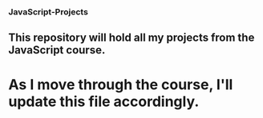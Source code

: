 ### JavaScript-Projects
## This repository will hold all my projects from the JavaScript course.

# As I move through the course, I'll update this file accordingly.

